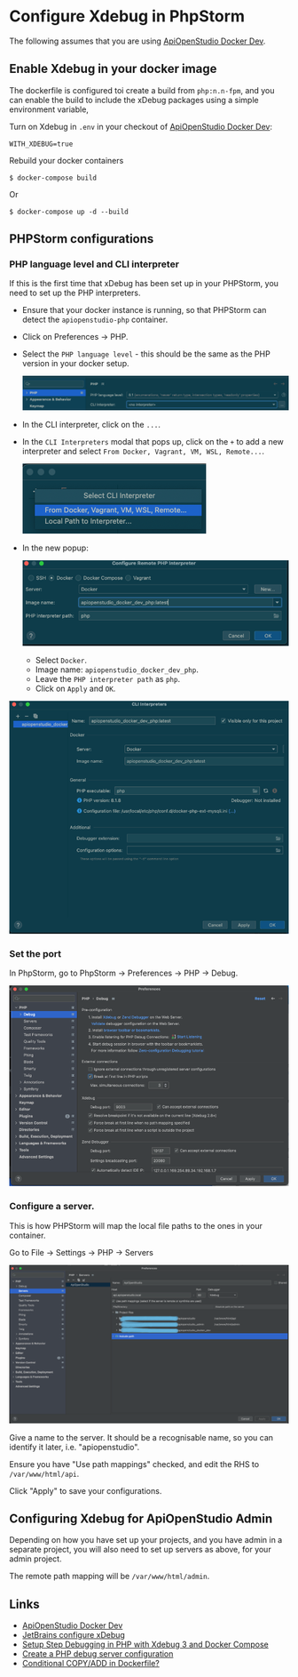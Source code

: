 Configure Xdebug in PhpStorm
============================

The following assumes that you are using
[ApiOpenStudio Docker Dev][docker_dev].

Enable Xdebug in your docker image
----------------------------------

The dockerfile is configured toi create a build from `php:n.n-fpm`, and you can
enable the build to include the xDebug packages using a simple environment
variable,

Turn on Xdebug in `.env` in your checkout of
[ApiOpenStudio Docker Dev][docker_dev]:

    WITH_XDEBUG=true

Rebuild your docker containers

    $ docker-compose build

Or

    $ docker-compose up -d --build

PHPStorm configurations
-----------------------

### PHP language level and CLI interpreter

If this is the first time that xDebug has been set up in your PHPStorm, you
need to set up the PHP interpreters.

* Ensure that your docker instance is running, so that PHPStorm can detect the
  `apiopenstudio-php` container.
* Click on Preferences -> PHP.
* Select the `PHP language level` - this should be the same as the PHP version
  in your docker setup.

  ![PHP language level][xdebug_set_php_language_level]
* In the CLI interpreter, click on the `...`.
* In the `CLI Interpreters` modal that pops up, click on the `+` to add a new
  interpreter and select `From Docker, Vagrant, VM, WSL, Remote...`.

  ![Select CLI interpreter][xdebug_select_cli_interpreter]
* In the new popup:

  ![xdebug_configure_cli_interpreter][xdebug_configure_cli_interpreter]
    * Select `Docker`.
    * Image name: `apiopenstudio_docker_dev_php`.
    * Leave the `PHP interpreter path` as `php`.
    * Click on `Apply` and `OK`.

![CLI interpreters][xdebug_cli_interpreters]

### Set the port

In PhpStorm, go to PhpStorm -> Preferences -> PHP -> Debug.

![Set xDebug port][xdebug_set_port]

### Configure a server.

This is how PHPStorm will map the local file paths to the ones in your
container.

Go to File -> Settings -> PHP -> Servers

![Configure the xDebug server][xdebug_server]

Give a name to the server. It should be a recognisable name, so you can identify
it later, i.e. "apiopenstudio".

Ensure you have "Use path mappings" checked, and edit the RHS to
`/var/www/html/api`.

Click "Apply" to save your configurations.

Configuring Xdebug for ApiOpenStudio Admin
------------------------------------------

Depending on how you have set up your projects, and you have admin in a
separate project, you will also need to set up servers as above, for your admin
project.

The remote path mapping will be `/var/www/html/admin`.

Links
-----

* [ApiOpenStudio Docker Dev][docker_dev]
* [JetBrains configure xDebug][jetbrains_configure_xdebug]
* [Setup Step Debugging in PHP with Xdebug 3 and Docker Compose][setup_step_debugging_php_xdebug3_docker]
* [Create a PHP debug server configuration][creating_a_php_debug_server_configuration]
* [Conditional COPY/ADD in Dockerfile?][conditional_copy_add_in_dockerfile]

[docker_dev]: [https://gitlab.com/apiopenstudio/apiopenstudio_docker_dev]

[jetbrains_configure_xdebug]: https://www.jetbrains.com/help/phpstorm/configuring-xdebug.html

[setup_step_debugging_php_xdebug3_docker]: https://matthewsetter.com/setup-step-debugging-php-xdebug3-docker

[creating_a_php_debug_server_configuration]: https://www.jetbrains.com/help/phpstorm/creating-a-php-debug-server-configuration.html

[conditional_copy_add_in_dockerfile]: https://www.py4u.net/discuss/1621084

[xdebug_set_php_language_level]: images/xdebug_php_language_level.png

[xdebug_select_cli_interpreter]: images/xdebug_select_cli_interpreter.png

[xdebug_configure_cli_interpreter]: images/xdebug_configure_cli_interpreter.png

[xdebug_cli_interpreters]: images/xdebug_cli_interpreters.png

[xdebug_set_port]: images/xdebug_port.png

[xdebug_server]: images/xdebug_server.png
